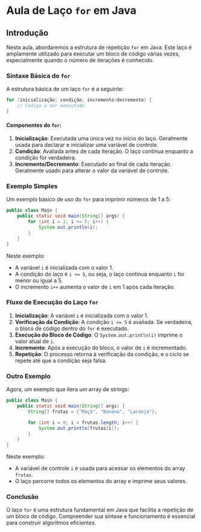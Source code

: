 
# Aula de Laço `for` em Java

## Introdução

Nesta aula, abordaremos a estrutura de repetição `for` em Java. Este laço é amplamente utilizado para executar um bloco de código várias vezes, especialmente quando o número de iterações é conhecido.

### Sintaxe Básica do `for`

A estrutura básica de um laço `for` é a seguinte:

```java
for (inicialização; condição; incremento/decremento) {
    // Código a ser executado
}
```

#### Componentes do `for`:
1. **Inicialização**: Executada uma única vez no início do laço. Geralmente usada para declarar e inicializar uma variável de controle.
2. **Condição**: Avaliada antes de cada iteração. O laço continua enquanto a condição for verdadeira.
3. **Incremento/Decremento**: Executado ao final de cada iteração. Geralmente usado para alterar o valor da variável de controle.

### Exemplo Simples

Um exemplo básico de uso do `for` para imprimir números de 1 a 5:

```java
public class Main {
    public static void main(String[] args) {
        for (int i = 1; i <= 5; i++) {
            System.out.println(i);
        }
    }
}
```

Neste exemplo:
- A variável `i` é inicializada com o valor 1.
- A condição do laço é `i <= 5`, ou seja, o laço continua enquanto `i` for menor ou igual a 5.
- O incremento `i++` aumenta o valor de `i` em 1 após cada iteração.

### Fluxo de Execução do Laço `for`

1. **Inicialização**: A variável `i` é inicializada com o valor 1.
2. **Verificação da Condição**: A condição `i <= 5` é avaliada. Se verdadeira, o bloco de código dentro do `for` é executado.
3. **Execução do Bloco de Código**: O `System.out.println(i)` imprime o valor atual de `i`.
4. **Incremento**: Após a execução do bloco, o valor de `i` é incrementado.
5. **Repetição**: O processo retorna à verificação da condição, e o ciclo se repete até que a condição seja falsa.

### Outro Exemplo

Agora, um exemplo que itera um array de strings:

```java
public class Main {
    public static void main(String[] args) {
        String[] frutas = {"Maçã", "Banana", "Laranja"};

        for (int i = 0; i < frutas.length; i++) {
            System.out.println(frutas[i]);
        }
    }
}
```

Neste exemplo:
- A variável de controle `i` é usada para acessar os elementos do array `frutas`.
- O laço percorre todos os elementos do array e imprime seus valores.

### Conclusão

O laço `for` é uma estrutura fundamental em Java que facilita a repetição de um bloco de código. Compreender sua sintaxe e funcionamento é essencial para construir algoritmos eficientes.

